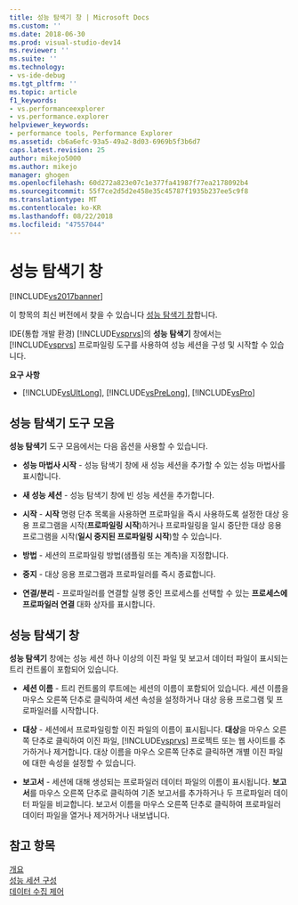 ```yaml
---
title: 성능 탐색기 창 | Microsoft Docs
ms.custom: ''
ms.date: 2018-06-30
ms.prod: visual-studio-dev14
ms.reviewer: ''
ms.suite: ''
ms.technology:
- vs-ide-debug
ms.tgt_pltfrm: ''
ms.topic: article
f1_keywords:
- vs.performanceexplorer
- vs.performance.explorer
helpviewer_keywords:
- performance tools, Performance Explorer
ms.assetid: cb6a6efc-93a5-49a2-8d03-6969b5f3b6d7
caps.latest.revision: 25
author: mikejo5000
ms.author: mikejo
manager: ghogen
ms.openlocfilehash: 60d272a823e07c1e377fa41987f77ea2178092b4
ms.sourcegitcommit: 55f7ce2d5d2e458e35c45787f1935b237ee5c9f8
ms.translationtype: MT
ms.contentlocale: ko-KR
ms.lasthandoff: 08/22/2018
ms.locfileid: "47557044"
---
```

# <a name="performance-explorer-window"></a>성능 탐색기 창
[!INCLUDE[vs2017banner](../includes/vs2017banner.md)]

이 항목의 최신 버전에서 찾을 수 있습니다 [성능 탐색기 창](https://docs.microsoft.com/visualstudio/profiling/performance-explorer-window)합니다.  
  
IDE(통합 개발 환경) [!INCLUDE[vsprvs](../includes/vsprvs-md.md)]의 **성능 탐색기** 창에서는 [!INCLUDE[vsprvs](../includes/vsprvs-md.md)] 프로파일링 도구를 사용하여 성능 세션을 구성 및 시작할 수 있습니다.  
  
 **요구 사항**  
  
-   [!INCLUDE[vsUltLong](../includes/vsultlong-md.md)], [!INCLUDE[vsPreLong](../includes/vsprelong-md.md)], [!INCLUDE[vsPro](../includes/vspro-md.md)]  
  
## <a name="performance-explorer-toolbar"></a>성능 탐색기 도구 모음  
 **성능 탐색기** 도구 모음에서는 다음 옵션을 사용할 수 있습니다.  
  
-   **성능 마법사 시작** - 성능 탐색기 창에 새 성능 세션을 추가할 수 있는 성능 마법사를 표시합니다.  
  
-   **새 성능 세션** - 성능 탐색기 창에 빈 성능 세션을 추가합니다.  
  
-   **시작** - **시작** 명령 단추 목록을 사용하면 프로파일을 즉시 사용하도록 설정한 대상 응용 프로그램을 시작(**프로파일링 시작**)하거나 프로파일링을 일시 중단한 대상 응용 프로그램을 시작(**일시 중지된 프로파일링 시작**)할 수 있습니다.  
  
-   **방법** - 세션의 프로파일링 방법(샘플링 또는 계측)을 지정합니다.  
  
-   **중지** - 대상 응용 프로그램과 프로파일러를 즉시 종료합니다.  
  
-   **연결/분리** - 프로파일러를 연결할 실행 중인 프로세스를 선택할 수 있는 **프로세스에 프로파일러 연결** 대화 상자를 표시합니다.  
  
## <a name="performance-explorer-window"></a>성능 탐색기 창  
 **성능 탐색기** 창에는 성능 세션 하나 이상의 이진 파일 및 보고서 데이터 파일이 표시되는 트리 컨트롤이 포함되어 있습니다.  
  
-   **세션 이름** - 트리 컨트롤의 루트에는 세션의 이름이 포함되어 있습니다. 세션 이름을 마우스 오른쪽 단추로 클릭하여 세션 속성을 설정하거나 대상 응용 프로그램 및 프로파일러를 시작합니다.  
  
-   **대상** - 세션에서 프로파일링할 이진 파일의 이름이 표시됩니다. **대상**을 마우스 오른쪽 단추로 클릭하여 이진 파일, [!INCLUDE[vsprvs](../includes/vsprvs-md.md)] 프로젝트 또는 웹 사이트를 추가하거나 제거합니다. 대상 이름을 마우스 오른쪽 단추로 클릭하면 개별 이진 파일에 대한 속성을 설정할 수 있습니다.  
  
-   **보고서** - 세션에 대해 생성되는 프로파일러 데이터 파일의 이름이 표시됩니다. **보고서**를 마우스 오른쪽 단추로 클릭하여 기존 보고서를 추가하거나 두 프로파일러 데이터 파일을 비교합니다. 보고서 이름을 마우스 오른쪽 단추로 클릭하여 프로파일러 데이터 파일을 열거나 제거하거나 내보냅니다.  
  
## <a name="see-also"></a>참고 항목  
 [개요](../profiling/overviews-performance-tools.md)   
 [성능 세션 구성](../profiling/configuring-performance-sessions.md)   
 [데이터 수집 제어](../profiling/controlling-data-collection.md)



